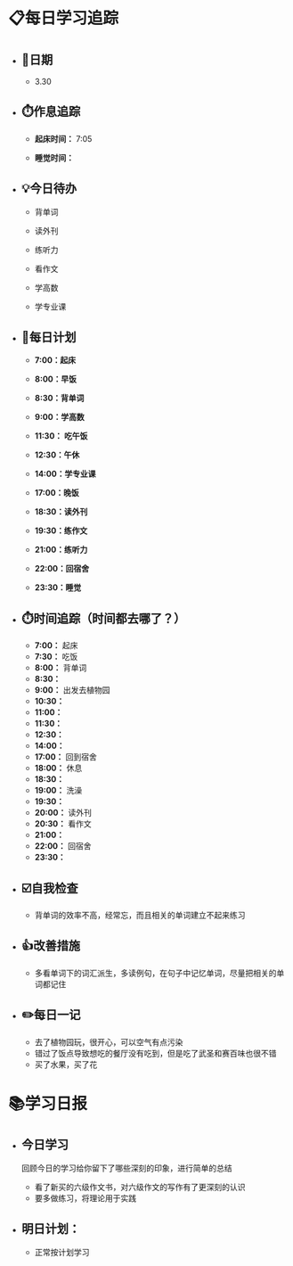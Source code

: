 # 📋每日学习追踪

- ## 📆日期

  - 3.30

- ## ⏱️作息追踪

  - **起床时间：** 7:05

  - **睡觉时间：**

- ## 💡今日待办

  - 背单词

  - 读外刊

  - 练听力

  - 看作文

  - 学高数

  - 学专业课

- ## 📝每日计划

  - **7:00：起床**

  - **8:00：早饭**

  - **8:30：背单词**

  - **9:00：学高数**

  - **11:30： 吃午饭**

  - **12:30：午休**

  - **14:00：学专业课**

  - **17:00：晚饭**

  - **18:30：读外刊**

  - **19:30：练作文**

  - **21:00：练听力**

  - **22:00：回宿舍**

  - **23:30：睡觉**

- ## ⏱️时间追踪（时间都去哪了？）

  - **7:00：** 起床
  - **7:30：** 吃饭 
  - **8:00：** 背单词
  - **8:30：**
  - **9:00：** 出发去植物园
  - **10:30：** 
  - **11:00：** 
  - **11:30：** 
  - **12:30：**
  - **14:00：**
  - **17:00：** 回到宿舍
  - **18:00：** 休息
  - **18:30：**
  - **19:00：** 洗澡 
  - **19:30：**
  - **20:00：** 读外刊
  - **20:30：** 看作文
  - **21:00：**
  - **22:00：** 回宿舍
  - **23:30：**

- ## ☑️自我检查

  - 背单词的效率不高，经常忘，而且相关的单词建立不起来练习

- ## 👍改善措施

  - 多看单词下的词汇派生，多读例句，在句子中记忆单词，尽量把相关的单词都记住

- ## ✏️每日一记

  - 去了植物园玩，很开心，可以空气有点污染
  - 错过了饭点导致想吃的餐厅没有吃到，但是吃了武圣和赛百味也很不错
  - 买了水果，买了花

# 📚学习日报

- ## 今日学习

  回顾今日的学习给你留下了哪些深刻的印象，进行简单的总结

  - 看了新买的六级作文书，对六级作文的写作有了更深刻的认识
  - 要多做练习，将理论用于实践

- ## 明日计划：
  
  - 正常按计划学习